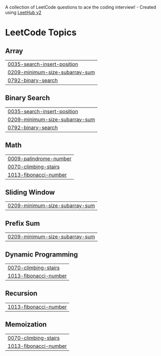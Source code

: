 A collection of LeetCode questions to ace the coding interview! - Created using [LeetHub v2](https://github.com/arunbhardwaj/LeetHub-2.0)
<!---LeetCode Topics Start-->
# LeetCode Topics
## Array
|  |
| ------- |
| [0035-search-insert-position](https://github.com/Gowtham12234/leetcode/tree/master/0035-search-insert-position) |
| [0209-minimum-size-subarray-sum](https://github.com/Gowtham12234/leetcode/tree/master/0209-minimum-size-subarray-sum) |
| [0792-binary-search](https://github.com/Gowtham12234/leetcode/tree/master/0792-binary-search) |
## Binary Search
|  |
| ------- |
| [0035-search-insert-position](https://github.com/Gowtham12234/leetcode/tree/master/0035-search-insert-position) |
| [0209-minimum-size-subarray-sum](https://github.com/Gowtham12234/leetcode/tree/master/0209-minimum-size-subarray-sum) |
| [0792-binary-search](https://github.com/Gowtham12234/leetcode/tree/master/0792-binary-search) |
## Math
|  |
| ------- |
| [0009-palindrome-number](https://github.com/Gowtham12234/leetcode/tree/master/0009-palindrome-number) |
| [0070-climbing-stairs](https://github.com/Gowtham12234/leetcode/tree/master/0070-climbing-stairs) |
| [1013-fibonacci-number](https://github.com/Gowtham12234/leetcode/tree/master/1013-fibonacci-number) |
## Sliding Window
|  |
| ------- |
| [0209-minimum-size-subarray-sum](https://github.com/Gowtham12234/leetcode/tree/master/0209-minimum-size-subarray-sum) |
## Prefix Sum
|  |
| ------- |
| [0209-minimum-size-subarray-sum](https://github.com/Gowtham12234/leetcode/tree/master/0209-minimum-size-subarray-sum) |
## Dynamic Programming
|  |
| ------- |
| [0070-climbing-stairs](https://github.com/Gowtham12234/leetcode/tree/master/0070-climbing-stairs) |
| [1013-fibonacci-number](https://github.com/Gowtham12234/leetcode/tree/master/1013-fibonacci-number) |
## Recursion
|  |
| ------- |
| [1013-fibonacci-number](https://github.com/Gowtham12234/leetcode/tree/master/1013-fibonacci-number) |
## Memoization
|  |
| ------- |
| [0070-climbing-stairs](https://github.com/Gowtham12234/leetcode/tree/master/0070-climbing-stairs) |
| [1013-fibonacci-number](https://github.com/Gowtham12234/leetcode/tree/master/1013-fibonacci-number) |
<!---LeetCode Topics End-->